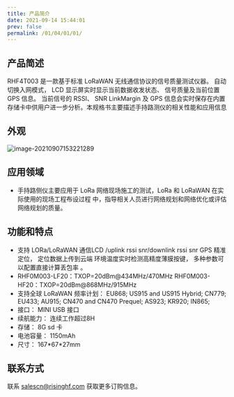 ```yaml
---
title: 产品简介
date: 2021-09-14 15:44:01
prev: false
permalink: /01/04/01/01/
---
```

## 产品简述

RHF4T003 是一款基于标准 LoRaWAN 无线通信协议的信号质量测试仪器。 自动切换入网模式， LCD 显示屏实时显示当前数据收发状态、 信号质量及当前位置 GPS 信息。 当前信号的 RSSI、 SNR LinkMargin 及 GPS 信息会实时保存在内置存储卡中供用户进一步分析。本规格书主要描述手持路测仪的相关性能和应用信息 

## 外观

![image-20210907153221289](https://wiki.risinghf.com/upload/img/31f4cf9fcd757e50090be94c44cd04fa.png)

## 应用领域

- 手持路侧仪主要应用于 LoRa 网络现场施工的测试，LoRa 和 LoRaWAN 在实际使用的现场工程布设过程
  中，指导相关人员进行网络规划和网络优化或评估网络规划的质量。  

## 功能和特点

- 支持 LORa/LoRaWAN 通信LCD /uplink rssi snr/downlink rssi snr GPS 精准定位， 定位数据上传到云端
  环境温度实时检测高精度薄膜按键， 多种参数可以配置直接计算丢包率  。
- RHF0M003-LF20：TXOP=20dBm@434MHz/470MHz
  RHF0M003-HF20：TXOP=20dBm@868MHz/915MHz  
- 支持全球 LoRaWAN 频率计划：
  EU868;
  US915 and US915 Hybrid;
  CN779;
  EU433;
  AU915;
  CN470 and CN470 Prequel;
  AS923;
  KR920;
  IN865;  
- 接口： MINI USB 接口  
- 续航能力： 连续工作超过8H
- 存储： 8G sd 卡  
- 电池容量： 1150mAh  
- 尺寸： 167\*67\*27mm  

## 联系方式

联系 salescn@risinghf.com 获取更多订购信息。








